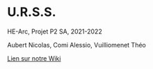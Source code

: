 # U.R.S.S.
HE-Arc, Projet P2 SA, 2021-2022

Aubert Nicolas, Comi Alessio, Vuilliomenet Théo

[Lien sur notre Wiki](https://gitlab-etu.ing.he-arc.ch/isc/2021-22/niveau-2/2282-1-projet-p2-il-sp/g2/-/wikis/home)
